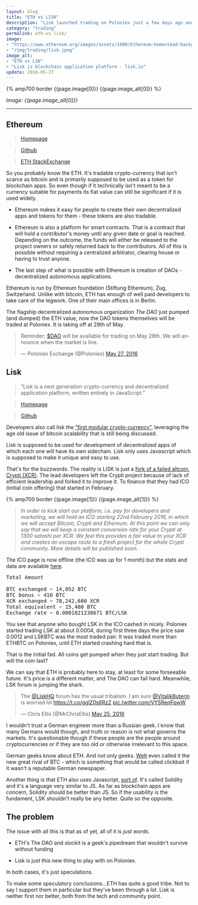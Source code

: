 ```yaml
---
layout: blog
title: "ETH vs LISK"
description: "Lisk launched trading on Poloniex just a few days ago and is currently going through the initial fad pump. Will it last though?"
category: "trading"
permalink: eth-vs-lisk/
image:
- "https://www.ethereum.org/images/assets/1900/Ethereum-homestead-background-4.jpg"
- "/img/trading/lisk.jpeg"
image_alt:
- "ETH vs LSK"
- "Lisk is blockchain application platform - lisk.io"
update: 2016-05-27
---
```


{% amp700 border {{page.image[0]}} {{page.image_alt[0]}} %}

_Image: {{page.image_alt[0]}}_

________________________

## Ethereum

> [Homepage](https://www.ethereum.org/)

> [Github](https://github.com/ethereum)

> [ETH StackExchange](http://ethereum.stackexchange.com/)

So you probably know the ETH. It's tradable crypto-currency that isn't scarce as bitcoin and is primarily supposed to be used as a token for blockchain apps. So even though if it technically isn't meant to be a currency suitable for payments its fiat value can still be significant if it is used widely.

* Ethereum makes it easy for people to create their own decentralized apps and tokens for them - these tokens are also tradable.

* Ethereum is also a platform for smart contracts. That is a contract that will hold a contributor's money until any given date or goal is reached. Depending on the outcome, the funds will either be released to the project owners or safely returned back to the contributors. All of this is possible without requiring a centralized arbitrator, clearing house or having to trust anyone.

* The last step of what is possible with Ethereum is creation of DAOs - decentralized autonomous applications.

Ethereum is run by Ethereum foundation (Stiftung Ethereum), Zug, Switzerland. Unlike with bitcoin, ETH has enough of well paid developers to take care of the legwork. One of their main offices is in Berlin.

The flagship decentralized autonomous organization _The DAO_ just pumped (and dumped) the ETH value, now the DAO tokens themselves will be traded at Poloniex. It is taking off at 28th of May.

<blockquote class="twitter-tweet" data-lang="en"><p lang="en" dir="ltr">Reminder: <a href="https://twitter.com/search?q=%24DAO&amp;src=ctag">$DAO</a> will be available for trading on May 28th. We will announce when the market is live.</p>&mdash; Poloniex Exchange (@Poloniex) <a href="https://twitter.com/Poloniex/status/736038608361132032">May 27, 2016</a></blockquote>
<script async src="//platform.twitter.com/widgets.js" charset="utf-8"></script>


## Lisk

> ”Lisk is a next generation crypto-currency and decentralized application platform, written entirely in JavaScript.”

> [Homepage](https://lisk.io)

> [Github](https://github.com/LiskHQ/lisk)

Developers also call lisk the [”first modular crypto-currency”](https://blog.lisk.io/lisk-the-first-modular-crypto-currency-dd3e8df87613#.y5kr9jxnm), leveraging the age old issue of bitcoin scalability that is still being discussed.

Lisk is supposed to be used for development of decentralized apps of which each one will have its own sidechain. Lisk only uses Javascript which is supposed to make it unique and easy to use.


That's for the buzzwords. The reality is LISK is just a [fork of a failed altcoin, Crypti (XCR)](https://blog.lisk.io/olivier-and-max-leave-crypti-to-establish-lisk-3fd60eb0808f#.4uuz8ur23). The lead developers left the Crypti project because of lack of efficient leadership and forked it to improve it. To finance that they had ICO (initial coin offering) that started in February.

{% amp700 border {{page.image[1]}} {{page.image_alt[1]}} %}

> _In order to kick start our platform, i.e. pay for developers and marketing, we will hold an ICO starting 22nd February 2016, in which we will accept Bitcoin, Crypti and Ethereum. At this point we can only say that we will keep a constant conversion rate for your Crypti at 1300 satoshi per XCR. We feel this provides a fair value to your XCR and creates an escape route to a fresh project for the whole Crypti community. More details will be published soon._

The ICO page is now offline (the ICO was up for 1 month) but the stats and data are available [here](https://blog.lisk.io/lisk-ico-statistics-ac36fbb94fe3#.88l7agnip).

<pre>
Total Amount  

BTC exchanged ~ 14,052 BTC
BTC bonus ~ 410 BTC
XCR exchanged ~ 78,242,600 XCR
Total equivalent ~ 15,480 BTC
Exchange rate ~ 0.0001821238671 BTC/LSK
</pre>

You see that anyone who bought LSK in the ICO cashed in nicely. Poloniex started trading LSK at about 0.0004, during first three days the price saw 0.0012 and LSKBTC was the most traded pair. It was traded more than ETHBTC on Poloniex, until ETH started crashing hard that is.

That is the initial fad. All coins get pumped when they just start trading. But will the coin last?

We can say that ETH is probably here to stay, at least for some forseeable future. It's price is a different matter, and The DAO can fail hard. Meanwhile, LSK forum is jumping the shark.


<blockquote class="twitter-tweet" data-lang="en"><p lang="en" dir="ltr">The <a href="https://twitter.com/LiskHQ">@LiskHQ</a> forum has the usual tribalism. I am sure <a href="https://twitter.com/VitalikButerin">@VitalikButerin</a> is worried lol <a href="https://t.co/gglZ0s6RzZ">https://t.co/gglZ0s6RzZ</a> <a href="https://t.co/VYSRenFpwW">pic.twitter.com/VYSRenFpwW</a></p>&mdash; Chris Ellis (@MrChrisEllis) <a href="https://twitter.com/MrChrisEllis/status/735612073527382016">May 25, 2016</a></blockquote>
<script async src="//platform.twitter.com/widgets.js" charset="utf-8"></script>


I wouldn't trust a German engineer more than a Russian geek. I know that many Germans would though, and truth or reason is not what governs the markets. It's questionable though if these people are the people around cryptocurrencies or if they are too old or otherwise irrelevant to this space.

German geeks know about ETH. And not only geeks. [Welt](http://www.welt.de/wirtschaft/webwelt/article153228987/Das-ist-der-neue-grosse-Rivale-des-Bitcoin.html) even called it the new great rival of BTC - which is something that would be called clickbait if it wasn't a reputable German newspaper.

Another thing is that ETH also uses Javascript, [sort of](https://solidity.readthedocs.io/en/latest/). It's called Solidity and it's a language very similar to JS. As far as blockchain apps are concern, Solidity should be better than JS. So if the usability is the fundament, LSK shouldn't really be any better. Quite so the opposite.

## The problem

The issue with all this is that as of yet, all of it is _just words_.

* ETH's The DAO and slockit is a geek's pipedream that wouldn't survive without funding

* Lisk is just this new thing to play with on Poloniex.

In both cases, it's just speculations.

To make some speculatory conclusions...ETH has quite a good tribe. Not to say I support them in particular but they've been through a lot. Lisk is neither first nor better, both from the tech and community point.
